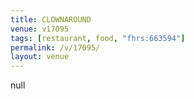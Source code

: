 ```yaml
---
title: CLOWNAROUND
venue: v17095
tags: [restaurant, food, "fhrs:663594"]
permalink: /v/17095/
layout: venue
---
```

null